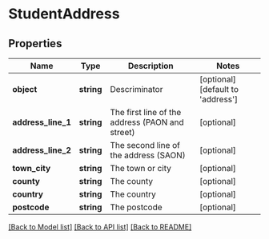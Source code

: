 # StudentAddress

## Properties
Name | Type | Description | Notes
------------ | ------------- | ------------- | -------------
**object** | **string** | Descriminator | [optional] [default to 'address']
**address_line_1** | **string** | The first line of the address (PAON and street) | [optional] 
**address_line_2** | **string** | The second line of the address (SAON) | [optional] 
**town_city** | **string** | The town or city | [optional] 
**county** | **string** | The county | [optional] 
**country** | **string** | The country | [optional] 
**postcode** | **string** | The postcode | [optional] 

[[Back to Model list]](../README.md#documentation-for-models) [[Back to API list]](../README.md#documentation-for-api-endpoints) [[Back to README]](../README.md)


